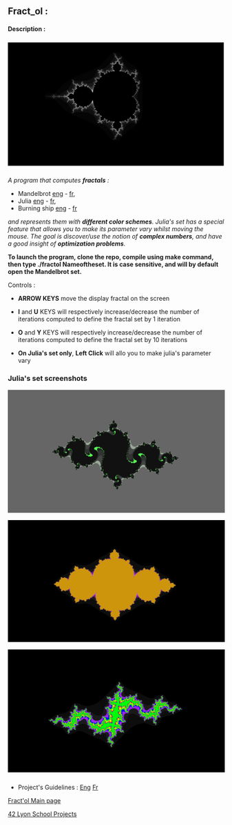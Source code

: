## Fract_ol :

<h4> Description : 
  
###
  
  ![Mandelbrot](https://github.com/Cerveaulent/42_Lyon_School_Projects/blob/master/screenshots/Screenshot%20from%202020-05-17%2018-04-20.png)
  
  *A program that computes **fractals** :*
  * Mandelbrot [eng](https://en.wikipedia.org/wiki/Mandelbrot_set) - [fr](https://fr.wikipedia.org/wiki/Ensemble_de_Mandelbrot), 
  * Julia [eng](https://en.wikipedia.org/wiki/Julia_set) - [fr](https://fr.wikipedia.org/wiki/Ensemble_de_Julia), 
  * Burning ship [eng](https://en.wikipedia.org/wiki/Burning_Ship_fractal) - [fr](https://fr.wikipedia.org/wiki/Fractale_burning_ship)
   
  *and represents them with **different color schemes**. Julia's set has a special feature that allows you to make its parameter vary whilst moving the mouse. The goal is discover/use the notion of **complex numbers**, and have a good insight of **optimization problems**.*
  
  **To launch the program, clone the repo, compile using make command, then type ./fractol Nameoftheset. It is case sensitive, and will by default open the Mandelbrot set.**
  
  Controls : 
  
- **ARROW KEYS** move the display fractal on the screen
               
- **I** and **U** KEYS will respectively increase/decrease the number of iterations computed to define the fractal set by 1 iteration
               
- **O** and **Y** KEYS will respectively increase/decrease the number of iterations computed to define the fractal set by 10 iterations
               
- **On Julia's set only**, **Left Click** will allo you to make julia's parameter vary 

### Julia's set screenshots
 
 ![JULIA1](https://github.com/Cerveaulent/fractol/blob/master/Julia1.png)
 
 ![JULIA2](https://github.com/Cerveaulent/fractol/blob/master/Julia2.png)
  
 ![JULIA3](https://github.com/Cerveaulent/fractol/blob/master/Julia3.png)
 
###

* Project's Guidelines :  [Eng](https://github.com/Cerveaulent/fractol/blob/5871f028836db33dcde22ae43c82c7fd649b4307/subjects/fract_ol.en.pdf)   [Fr](https://github.com/Cerveaulent/fractol/blob/5871f028836db33dcde22ae43c82c7fd649b4307/subjects/fract_ol.fr.pdf)

[Fract'ol Main page](https://github.com/Cerveaulent/fractol)

[42 Lyon School Projects](https://github.com/Cerveaulent/42_Lyon_School_Projects/blob/master/README.md)
